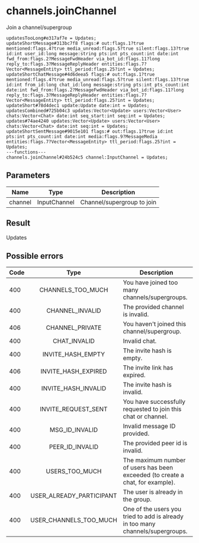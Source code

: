 # channels.joinChannel
Join a channel/supergroup

```
updatesTooLong#e317af7e = Updates;
updateShortMessage#313bc7f8 flags:# out:flags.1?true mentioned:flags.4?true media_unread:flags.5?true silent:flags.13?true id:int user_id:long message:string pts:int pts_count:int date:int fwd_from:flags.2?MessageFwdHeader via_bot_id:flags.11?long reply_to:flags.3?MessageReplyHeader entities:flags.7?Vector<MessageEntity> ttl_period:flags.25?int = Updates;
updateShortChatMessage#4d6deea5 flags:# out:flags.1?true mentioned:flags.4?true media_unread:flags.5?true silent:flags.13?true id:int from_id:long chat_id:long message:string pts:int pts_count:int date:int fwd_from:flags.2?MessageFwdHeader via_bot_id:flags.11?long reply_to:flags.3?MessageReplyHeader entities:flags.7?Vector<MessageEntity> ttl_period:flags.25?int = Updates;
updateShort#78d4dec1 update:Update date:int = Updates;
updatesCombined#725b04c3 updates:Vector<Update> users:Vector<User> chats:Vector<Chat> date:int seq_start:int seq:int = Updates;
updates#74ae4240 updates:Vector<Update> users:Vector<User> chats:Vector<Chat> date:int seq:int = Updates;
updateShortSentMessage#9015e101 flags:# out:flags.1?true id:int pts:int pts_count:int date:int media:flags.9?MessageMedia entities:flags.7?Vector<MessageEntity> ttl_period:flags.25?int = Updates;
---functions---
channels.joinChannel#24b524c5 channel:InputChannel = Updates;
```

## Parameters
| Name | Type | Description |
| ---- | :----: | ----------- |
| channel | InputChannel | Channel/supergroup to join |


## Result
Updates

## Possible errors
| Code | Type | Description |
| ---- | :----: | ----------- |
| 400 | CHANNELS_TOO_MUCH | You have joined too many channels/supergroups. |
| 400 | CHANNEL_INVALID | The provided channel is invalid. |
| 406 | CHANNEL_PRIVATE | You haven't joined this channel/supergroup. |
| 400 | CHAT_INVALID | Invalid chat. |
| 400 | INVITE_HASH_EMPTY | The invite hash is empty. |
| 406 | INVITE_HASH_EXPIRED | The invite link has expired. |
| 400 | INVITE_HASH_INVALID | The invite hash is invalid. |
| 400 | INVITE_REQUEST_SENT | You have successfully requested to join this chat or channel. |
| 400 | MSG_ID_INVALID | Invalid message ID provided. |
| 400 | PEER_ID_INVALID | The provided peer id is invalid. |
| 400 | USERS_TOO_MUCH | The maximum number of users has been exceeded (to create a chat, for example). |
| 400 | USER_ALREADY_PARTICIPANT | The user is already in the group. |
| 400 | USER_CHANNELS_TOO_MUCH | One of the users you tried to add is already in too many channels/supergroups. |

